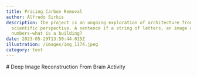 ```yaml
---
title: Pricing Carbon Removal
author: Alfredo Sirkis
description: The project is an ongoing exploration of architecture from a data
  scientific perspective. A sentence if a string of letters, an image a grid of
  numbers—what is a building?
date: 2023-05-29T13:50:44.015Z
illustration: /images/img_1174.jpeg
category: text
---
```

\# Deep Image Reconstruction From Brain Activity